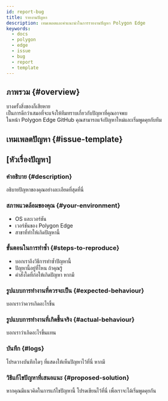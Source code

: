 ```yaml
---
id: report-bug
title: รายงานปัญหา
description: เทมเพลตและคำแนะนำในการรายงานปัญหา Polygon Edge
keywords:
  - docs
  - polygon
  - edge
  - issue
  - bug
  - report
  - template
---
```


## ภาพรวม {#overview}

บางครั้งสิ่งของก็เสียหาย <br />เป็นการดีกว่าเสมอที่จะแจ้งให้ทีมทราบเกี่ยวกับปัญหาที่คุณอาจพบ<br />ในหน้า Polygon Edge GitHub คุณสามารถแจ้งปัญหาใหม่และเริ่มพูดคุยกับทีม

## เทมเพลตปัญหา {#issue-template}

## [หัวเรื่องปัญหา]

### คำอธิบาย {#description}

อธิบายปัญหาของคุณอย่างละเอียดที่สุดที่นี่

### สภาพแวดล้อมของคุณ {#your-environment}

* OS และเวอร์ชัน
* เวอร์ชันของ Polygon Edge
* สาขาที่ทำให้เกิดปัญหานี้

### ขั้นตอนในการทำซ้ำ {#steps-to-reproduce}

* บอกเราถึงวิธีการทำซ้ำปัญหานี้ <br />
* ปัญหานี้อยู่ที่ไหน ถ้าคุณรู้ <br />
* คำสั่งใดที่ก่อให้เกิดปัญหา หากมี

### รูปแบบการทำงานที่ควรจะเป็น {#expected-behaviour}

บอกเราว่าควรเกิดอะไรขึ้น

### รูปแบบการทำงานที่เกิดขึ้นจริง {#actual-behaviour}

บอกเราว่าเกิดอะไรขึ้นแทน

### บันทึก {#logs}

โปรดวางบันทึกใดๆ ที่แสดงให้เห็นปัญหาไว้ที่นี่ หากมี

### วิธีแก้ไขปัญหาที่เสนอแนะ {#proposed-solution}

หากคุณมีแนวคิดในการแก้ไขปัญหานี้ โปรดเขียนไว้ที่นี่ เพื่อเราจะได้เริ่มพูดคุยกัน